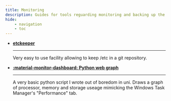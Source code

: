 ```yaml
---
title: Monitoring
description: Guides for tools reguarding monitoring and backing up the system.
hide:
    - navigation
    - toc
---
```


<div class="grid cards" markdown>

-   **[etckeeper](etckeeper.md)**

    ---

    Very easy to use facility allowing to keep /etc in a git repository.

- **[:material-monitor-dashboard: Python web graph](https://flaghunter01.github.io/linux-monitoring/)**

    ---

    A very basic python script I wrote out of boredom in uni. Draws a graph of processor, memory and storage useage mimicking the Windows Task Manager's "Performance" tab. 

</div>
